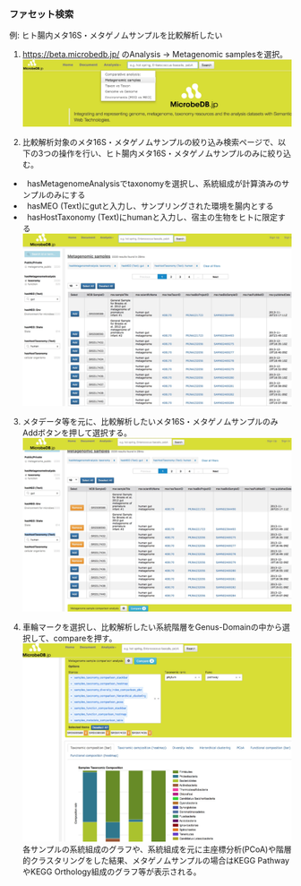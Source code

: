 ### ファセット検索 ###

例: ヒト腸内メタ16S・メタゲノムサンプルを比較解析したい  
1. https://beta.microbedb.jp/
のAnalysis -> Metagenomic samplesを選択。
![facetTop](https://github.com/MicrobeDBjp/document/blob/master/Figures/facetTop.jpg)
  
2. 比較解析対象のメタ16S・メタゲノムサンプルの絞り込み検索ページで、以下の3つの操作を行い、ヒト腸内メタ16S・メタゲノムサンプルのみに絞り込む。
+   hasMetagenomeAnalysisでtaxonomyを選択し、系統組成が計算済みのサンプルのみにする
+   hasMEO (Text)にgutと入力し、サンプリングされた環境を腸内とする
+   hasHostTaxonomy (Text)にhumanと入力し、宿主の生物をヒトに限定する
![facetSamplechoose](https://github.com/MicrobeDBjp/document/blob/master/Figures/facetSamplechoose.jpg)

3. メタデータ等を元に、比較解析したいメタ16S・メタゲノムサンプルのみAddボタンを押して選択する。
![facetSamplechoose2](https://github.com/MicrobeDBjp/document/blob/master/Figures/facetSamplechoose2.jpg)

4. 車輪マークを選択し、比較解析したい系統階層をGenus-Domainの中から選択して、compareを押す。
![facetComparison](https://github.com/MicrobeDBjp/document/blob/master/Figures/facetComparison.jpg)
各サンプルの系統組成のグラフや、系統組成を元に主座標分析(PCoA)や階層的クラスタリングをした結果、メタゲノムサンプルの場合はKEGG PathwayやKEGG Orthology組成のグラフ等が表示される。
